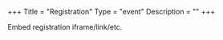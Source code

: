 +++
Title = "Registration"
Type = "event"
Description = ""
+++

<div style="width:100%; text-align:left;">

Embed registration iframe/link/etc.
</div></div>
</div>
